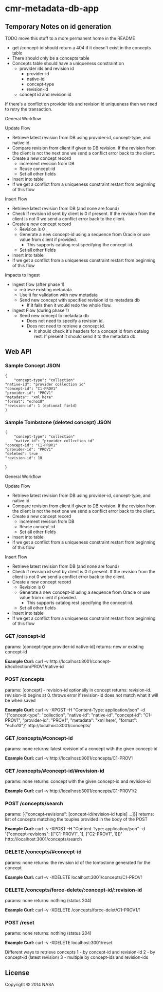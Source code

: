 # cmr-metadata-db-app

## Temporary Notes on id generation

TODO move this stuff to a more permanent home in the README

  * get /concept-id should return a 404 if it doesn't exist in the concepts table
  * There should only be a concepts table
  * Concepts table should have a uniqueness constraint on
    * provider ids and revision id
      * provider-id
      * native-id
      * concept-type
      * revision-id
    * concept id and revision id

If there's a conflict on provider ids and revision id uniqueness then we need to retry the transaction.

General Workflow

Update Flow

  - Retrieve latest revision from DB using provider-id, concept-type, and native id.
  - Compare revision from client if given to DB revision. If the revision from the client is not the next one we send a conflict error back to the client.
  - Create a new concept record
    - increment revision from DB
    - Reuse concept-id
    - Set all other fields
  - Insert into table
  - If we get a conflict from a uniqueness constraint restart from beginning of this flow

Insert Flow

  - Retrieve latest revision from DB (and none are found)
  - Check if revision id sent by client is 0 if present. If the revision from the client is not 0 we send a conflict error back to the client.
  - Create a new concept record
    - Revision is 0
    - Generate a new concept-id using a sequence from Oracle or use value from client if provided.
      - This supports catalog rest specifying the concept-id.
    - Set all other fields
  - Insert into table
  - If we get a conflict from a uniqueness constraint restart from beginning of this flow


Impacts to Ingest

  * Ingest flow (after phase 1)
    * retrieve existing metadata
    * Use it for validation with new metadata
    * Send new concept with specified revision id to metadata db
      * If it fails then it would redo the whole flow.
  * Ingest Flow (during phase 1)
    * Send new concept to metadata db
      * Does not need to specify a revision id.
      * Does not need to retrieve a concept id.
        * It should check it's headers for a concept id from catalog rest. If present it should send it to the metadata db.


## Web API

### Sample Concept JSON
	{
		"concept-type": "collection"
   	"native-id": "provider collection id"
   	"concept-id": "C1-PROV1"
   	"provider-id": "PROV1"
   	"metadata": "xml here"
   	"format": "echo10"
   	"revision-id": 1 (optional field)
	}

### Sample Tombstone (deleted concept) JSON
	{
		"concept-type": "collection"
		"native-id": "provider collection id"
   	"concept-id": "C1-PROV1"
   	"provider-id": "PROV1"
   	"deleted": true
   	"revision-id": 10
   }

General Workflow

Update Flow

  - Retrieve latest revision from DB using provider-id, concept-type, and native id.
  - Compare revision from client if given to DB revision. If the revision from the client is not the next one we send a conflict error back to the client.
  - Create a new concept record
    - increment revision from DB
    - Reuse concept-id
    - Set all other fields
  - Insert into table
  - If we get a conflict from a uniqueness constraint restart from beginning of this flow

Insert Flow

  - Retrieve latest revision from DB (and none are found)
  - Check if revision id sent by client is 0 if present. If the revision from the client is not 0 we send a conflict error back to the client.
  - Create a new concept record
    - Revision is 0
    - Generate a new concept-id using a sequence from Oracle or use value from client if provided.
      - This supports catalog rest specifying the concept-id.
    - Set all other fields
  - Insert into table
  - If we get a conflict from a uniqueness constraint restart from beginning of this flow


### GET /concept-id
params: [concept-type provider-id native-id]
returns: new or existing concept-id

__Example Curl:__
curl -v http://localhost:3001/concept-id/collection/PROV1/native-id

### POST /concepts
params: [concept] - revision-id optionally in concept
returns: revision-id.  revision-id begins at 0.
throws error if revision-id does not match what it will be when saved

__Example Curl:__
curl -v -XPOST -H "Content-Type: application/json" -d '{"concept-type": "collection", "native-id": "native-id", "concept-id": "C1-PROV1", "provider-id": "PROV1", "metadata": "xml here", "format": "echo10"}' http://localhost:3001/concepts/

### GET /concepts/#concept-id
params: none
returns: latest revision of a concept with the given concept-id

__Example Curl:__
curl -v http://localhost:3001/concepts/C1-PROV1

### GET /concepts/#concept-id/#revision-id
params: none
returns: concept with the given concept-id and revision-id

__Example Curl:__
curl -v http://localhost:3001/concepts/C1-PROV1/2

### POST /concepts/search
params: [{"concept-revisions": [concept-id/revision-id tuple] ...]}]
returns: list of concepts matching the touples provided in the body of the POST

__Example Curl:__
curl -v -XPOST -H "Content-Type: application/json" -d '{"concept-revisions": [["C1-PROV1", 1], ["C2-PROV1", 1]]}' http://localhost:3001/concepts/search

### DELETE /concepts/#concept-id
params: none
returns: the revision id of the tombstone generated for the concept

__Example Curl:__
curl -v -XDELETE localhost:3001/concepts/C1-PROV1

### DELETE /concepts/force-delete/:concept-id/:revision-id
params: none
returns: nothing (status 204)

__Example Curl:__
curl -v -XDELETE /concepts/force-delet/C1-PROV1/1

### POST /reset
params: none
returns: nothing (status 204)

__Example Curl:__
curl -v -XDELETE localhost:3001/reset


Different ways to retrieve concepts
1 - by concept-id and revision-id
2 - by concept-id (latest revision)
3 - multiple by concept-ids and revision-ids

## License

Copyright © 2014 NASA
